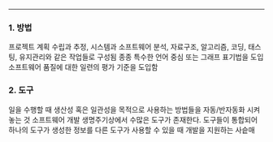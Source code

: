 
---
### 1. 방법

프로젝트 계획 수립과 추정, 시스템과 소프트웨어 분석, 자료구조, 알고리즘, 코딩, 태스팅, 유지관리와 같은 작업들로 구성됨 종종 특수한 언어 중심 또는 그래프 표기법을 도입
소프트웨어 품질에 대한 일련의 평가 기준을 도입함

### 2. 도구

일을 수행할 때 생산성 혹은 일관성을 목적으로 사용하는 방법들을 자동/반자동화 시켜놓는 것
소프트웨어 개발 생명주기상에서 수많은 도구가 존재한다. 도구들이 통합되어 하나의 도구가 생성한 정보를 다른 도구가 사용할 수 있을 때 개발을 지원하는 사슽매